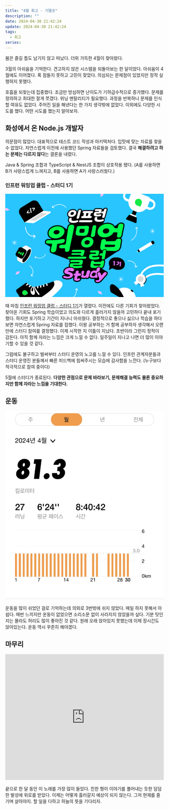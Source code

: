 ```yaml
---
title: "4월 회고 - 기댈곳"
description: ""
date: 2024-04-30 21:42:24
update: 2024-04-30 21:42:24
tags:
  - 회고
series: 
---
```


봄은 즐길 틈도 남기지 않고 떠났다. 더위 가득한 4월이 찾아왔다.

3월의 아쉬움을 기억한다. 견고하지 않은 시스템을 되돌아보는 한 달이었다. 아쉬움이 4월에도 이어졌다.
푹 잠들지 못하고 고민이 잦았다. 의심되는 문제점이 있었지만 정작 실행하지 못했다.

호흡을 되찾는데 집중했다. 조금만 방심하면 난이도가 기하급수적으로 증가했다. 문제를 정의하고 최대한 잘게 쪼갰다. 위닝 멘탈리티가 필요했다.
과정을 반복하니 문제를 인식할 여유도 없었다. 주어진 일을 해낸다는 한 가지 생각밖에 없었다. 이외에도 다양한 시도를 했다. 어떤 시도를 했는지 알아보자.

## 화성에서 온 Node.js 개발자

의문점이 많았다. 대표적으로 테스트 코드 작성과 아키텍처다. 입맛에 맞는 자료를 찾을 수 없었다. 자연스럽게 이전에 사용했던 Spring 자료들을 검토했다. 결국 **해결하려고 하는 문제는 다르지 않다**는 결론을
내렸다.

Java & Spring 조합과 TypeScript & NestJS 조합이 상호작용 됐다. (A를 사용하면 B가 사랑스럽게 느껴지고, B를 사용하면 A가 사랑스러웠다.)

### 인프런 워밍업 클럽 - 스터디 1기

![인프런 워밍업 클럽 - 스터디 1기](images/inflearn-warmup-club-study.png)

때 마침 [인프런 워밍업 클럽 - 스터디 1기](https://www.inflearn.com/course/inflearn-warmup-club-study-1)가 열렸다. 이전에도 다른 기회가 찾아왔었다. 찾아온
기회도 Spring 학습이었고 의도와 다르게 흘러가지 않을까 고민하다 끝내 포기했다. 하지만 포기하고 기간이 지나니 아쉬웠다. 결정적으로 좋으나 싫으나 학습을 하다 보면 자연스럽게 Spring
자료를 접했다. 이왕 공부하는 거 함께 공부하자 생각해서 오랜만에 스터디 참여를 결정했다. 이제 시작한 지 이틀이 지났다. 초반이라 그런지 정적이 감돈다. 아직 함께 자라는 느낌은 크게 느낄 수 없다. 일주일이
지나고
나면 더 많이 이야기할 수 있을 것 같다.

그럼에도 불구하고 벌써부터 스터디 운영의 노고를 느낄 수 있다. 인프런 관계자분들과 스터디 운영진 분들께서 빠른 피드백에 힘써주시는 모습에 감사함을 느낀다. (누구보다 적극적으로 참여 중이다)

5월에 스터디가 종료된다. **다양한 관점으로 문제 바라보기, 문제해결 능력도 물론 중요하지만 함께 자라는 느낌을 기대한다.**

## 운동

![나이키 런 클럽(NRC)](images/nrc-app.jpg)

운동을 많이 쉬었던 걸로 기억하는데 의외로 3번밖에 쉬지 않았다. 매일 하지 못해서 아쉽다. 매번 느끼지만 운동이 없었으면 소리소문 없이 사라지지 않았을까 싶다. 기분 탓인지는 몰라도 허리도 많이 좋아진 것 같다.
원래
오래 앉아있지 못했는데 이제 장시간도 앉아있는다. 운동 역시 꾸준히 해야겠다.

## 마무리

<iframe width="100%" height="400" src="https://www.youtube.com/embed/xMZMwFUscDc?si=yECRYXa4MtcaJBrb" title="YouTube video player" frameborder="0" allow="accelerometer; autoplay; clipboard-write; encrypted-media; gyroscope; picture-in-picture; web-share" referrerpolicy="strict-origin-when-cross-origin" allowfullscreen></iframe>

끝으로 한 달 동안 이 노래를 가장 많이 들었다. 친한 형이 이야기를 풀어내는 듯한 덤덤한 발성에 위로를 받았다. 이제는 어떻게 흘러갈지 예상이 되지 않는다. 그저 현재를 즐기며 살아야지. 할 일을 다하고 하늘의
뜻을 기다리자.
